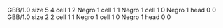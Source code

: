 <gs-board> GBB/1.0
size 5 4
cell 1 2 Negro 1 
cell 1 1 Negro 1 
cell 1 0 Negro 1 
head 0 0
 </gs-board>
<gs-board> GBB/1.0
size 2 2
cell 1 1 Negro 1 
cell 1 0 Negro 1 
head 0 0
 </gs-board>